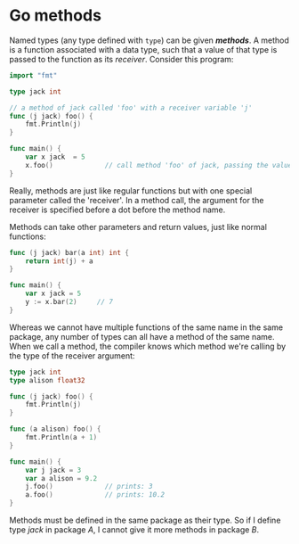 # Go methods

Named types (any type defined with `type`) can be given ***methods***. A method is a function associated with a data type, such that a value of that type is passed to the function as its *receiver*. Consider this program:

```go
import "fmt"

type jack int

// a method of jack called 'foo' with a receiver variable 'j'
func (j jack) foo() {
    fmt.Println(j)
}

func main() {
    var x jack  = 5
    x.foo()             // call method 'foo' of jack, passing the value of x to the receiver
}
```

Really, methods are just like regular functions but with one special parameter called the 'receiver'. In a method call, the argument for the receiver is specified before a dot before the method name. 

Methods can take other parameters and return values, just like normal functions:

```go
func (j jack) bar(a int) int {
    return int(j) + a
}

func main() {
    var x jack = 5
    y := x.bar(2)     // 7
}
```

Whereas we cannot have multiple functions of the same name in the same package, any number of types can all have a method of the same name. When we call a method, the compiler knows which method we're calling by the type of the receiver argument:


```go
type jack int
type alison float32

func (j jack) foo() {
    fmt.Println(j)
}

func (a alison) foo() {
    fmt.Println(a + 1)
}

func main() {
    var j jack = 3
    var a alison = 9.2
    j.foo()             // prints: 3
    a.foo()             // prints: 10.2
}
```

Methods must be defined in the same package as their type. So if I define type *jack* in package *A*, I cannot give it more methods in package *B*.
